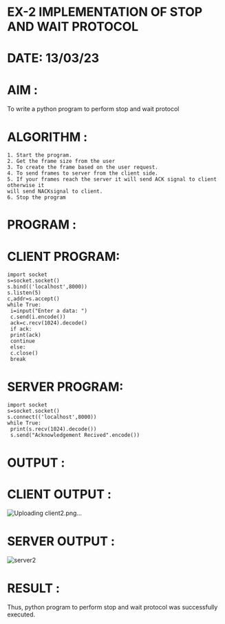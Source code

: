 # EX-2 IMPLEMENTATION OF STOP AND WAIT PROTOCOL

# DATE: 13/03/23

# AIM : 
To write a python program to perform stop and wait protocol

# ALGORITHM :
```
1. Start the program.
2. Get the frame size from the user
3. To create the frame based on the user request.
4. To send frames to server from the client side.
5. If your frames reach the server it will send ACK signal to client otherwise it
will send NACKsignal to client.
6. Stop the program
```
# PROGRAM :
# CLIENT PROGRAM:
```
import socket
s=socket.socket()
s.bind(('localhost',8000))
s.listen(5)
c,addr=s.accept()
while True:
 i=input("Enter a data: ")
 c.send(i.encode())
 ack=c.recv(1024).decode()
 if ack:
 print(ack)
 continue
 else:
 c.close()
 break
```
# SERVER PROGRAM:
```
import socket
s=socket.socket()
s.connect(('localhost',8000))
while True:
 print(s.recv(1024).decode())
 s.send("Acknowledgement Recived".encode())
 ```
# OUTPUT :
# CLIENT OUTPUT :
![Uploading client2.png…]()



# SERVER OUTPUT :
![server2](https://github.com/JeyaKrishnaSJ/EX-2/assets/118707091/8f498873-f50a-4bd9-b366-767427d67fd2)


# RESULT : 

Thus, python program to perform stop and wait protocol was successfully executed.



